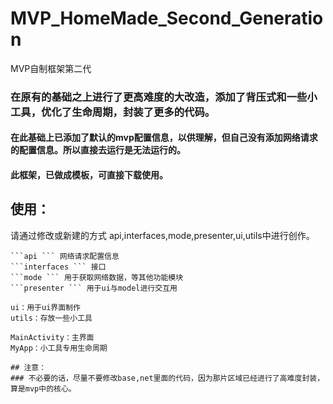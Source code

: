 # MVP_HomeMade_Second_Generation
MVP自制框架第二代

### 在原有的基础之上进行了更高难度的大改造，添加了背压式和一些小工具，优化了生命周期，封装了更多的代码。
#### 在此基础上已添加了默认的mvp配置信息，以供理解，但自己没有添加网络请求的配置信息。所以直接去运行是无法运行的。

#### 此框架，已做成模板，可直接下载使用。

## 使用：
请通过修改或新建的方式
api,interfaces,mode,presenter,ui,utils中进行创作。
```
```api ``` 网络请求配置信息
```interfaces ``` 接口
```mode ``` 用于获取网络数据，等其他功能模块
```presenter ``` 用于ui与model进行交互用

ui：用于ui界面制作
utils：存放一些小工具

MainActivity：主界面
MyApp：小工具专用生命周期

## 注意：
### 不必要的话，尽量不要修改base,net里面的代码，因为那片区域已经进行了高难度封装，算是mvp中的核心。
